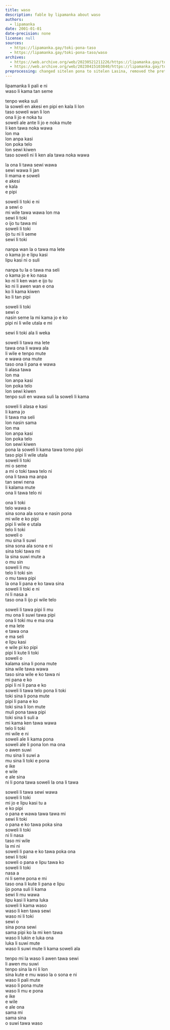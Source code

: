 ```yaml
---
title: waso
description: fable by lipamanka about waso
authors:
  - lipamanka
date: 2001-01-01
date-precision: none
license: null
sources:
  - https://lipamanka.gay/toki-pona-taso
  - https://lipamanka.gay/toki-pona-taso/waso
archives:
  - https://web.archive.org/web/20230521211226/https://lipamanka.gay/toki-pona-taso
  - https://web.archive.org/web/20230415103840/https://lipamanka.gay/toki-pona-taso/waso
preprocessing: changed sitelen pona to sitelen Lasina, removed the pretty whitespace
---
```


lipamanka li pali e ni  
waso li kama tan seme

tenpo weka suli  
la soweli en akesi en pipi en kala li lon  
taso soweli wan li lon  
ona li jo e noka tu  
soweli ale ante li jo e noka mute  
li ken tawa noka wawa  
lon ma  
lon anpa kasi  
lon poka telo  
lon sewi kiwen  
taso soweli ni li ken ala tawa noka wawa

la ona li tawa sewi wawa  
sewi wawa li jan  
li mama e soweli  
e akesi  
e kala  
e pipi

soweli li toki e ni  
a sewi o  
mi wile tawa wawa lon ma  
sewi li toki  
o ijo tu tawa mi  
soweli li toki  
ijo tu ni li seme  
sewi li toki

nanpa wan la o tawa ma lete  
o kama jo e lipu kasi  
lipu kasi ni o suli

nanpa tu la o tawa ma seli  
o kama jo e ko nasa  
ko ni li ken wan e ijo tu  
ko ni li awen wan e ona  
ko li kama kiwen  
ko li tan pipi

soweli li toki  
sewi o  
nasin seme la mi kama jo e ko  
pipi ni li wile utala e mi

sewi li toki ala li weka

soweli li tawa ma lete  
tawa ona li wawa ala  
li wile e tenpo mute  
e wawa ona mute  
taso ona li pana e wawa  
li alasa tawa  
lon ma  
lon anpa kasi  
lon poka telo  
lon sewi kiwen  
tenpo suli en wawa suli la soweli li kama

soweli li alasa e kasi  
li kama jo  
li tawa ma seli  
lon nasin sama  
lon ma  
lon anpa kasi  
lon poka telo  
lon sewi kiwen  
pona la soweli li kama tawa tomo pipi  
taso pipi li wile utala  
soweli li toki  
mi o seme  
a mi o toki tawa telo ni  
ona li tawa ma anpa  
tan sewi nena  
li kalama mute  
ona li tawa telo ni

ona li toki  
telo wawa o  
sina sona ala sona e nasin pona  
mi wile e ko pipi  
pipi li wile e utala  
telo li toki  
soweli o  
mu sina li suwi  
sina sona ala sona e ni  
sina toki tawa mi  
la sina suwi mute a  
o mu sin  
soweli li mu  
telo li toki sin  
o mu tawa pipi  
la ona li pana e ko tawa sina  
soweli li toki e ni  
ni li nasa a  
taso ona li ijo pi wile telo

soweli li tawa pipi li mu  
mu ona li suwi tawa pipi  
ona li toki mu e ma ona  
e ma lete  
e tawa ona  
e ma seli  
e lipu kasi  
e wile pi ko pipi  
pipi li kute li toki  
soweli o  
kalama sina li pona mute  
sina wile tawa wawa  
taso sina wile e ko tawa ni  
mi pana e ko  
pipi li ni li pana e ko  
soweli li tawa telo pona li toki  
toki sina li pona mute  
pipi li pana e ko  
toki sina li lon mute  
muli pona tawa pipi  
toki sina li suli a  
mi kama ken tawa wawa  
telo li toki  
mi wile e ni  
soweli ale li kama pona  
soweli ale li pona lon ma ona  
o awen suwi  
mu sina li suwi a  
mu sina li toki e pona  
e ike  
e wile  
e ale sina  
ni li pona tawa soweli la ona li tawa

soweli li tawa sewi wawa  
soweli li toki  
mi jo e lipu kasi tu a  
e ko pipi  
o pana e wawa tawa tawa mi  
sewi li toki  
o pana e ko tawa poka sina  
soweli li toki  
ni li nasa  
taso mi wile  
la mi ni  
soweli li pana e ko tawa poka ona  
sewi li toki  
soweli o pana e lipu tawa ko  
soweli li toki  
nasa a  
ni li seme pona e mi  
taso ona li kute li pana e lipu  
ijo pona suli li kama  
sewi li mu wawa  
lipu kasi li kama luka  
soweli li kama waso  
waso li ken tawa sewi  
waso ni li toki  
sewi o  
sina pona sewi  
sama pipi ko la mi ken tawa  
waso li lukin e luka ona  
luka li suwi mute  
waso li suwi mute li kama soweli ala

tenpo mi la waso li awen tawa sewi  
li awen mu suwi  
tenpo sina la ni li lon  
sina kute e mu waso la o sona e ni  
waso li pali mute  
waso li pona mute  
waso li mu e pona  
e ike  
e wile  
e ale ona  
sama mi  
sama sina  
o suwi tawa waso
